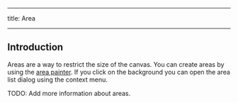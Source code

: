 - - -
title: Area
- - -

## Introduction

Areas are a way to restrict the size of the canvas. You can create areas by using the [area painter](painters/area.md). If you click on the background you can open the area list dialog using the context menu.

TODO: Add more information about areas.
